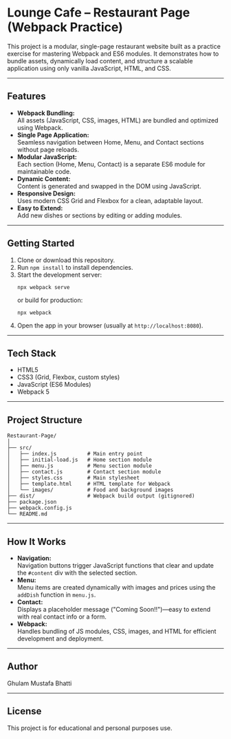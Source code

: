 # Lounge Cafe – Restaurant Page (Webpack Practice)

This project is a modular, single-page restaurant website built as a practice exercise for mastering Webpack and ES6 modules. It demonstrates how to bundle assets, dynamically load content, and structure a scalable application using only vanilla JavaScript, HTML, and CSS.

---

## Features

- **Webpack Bundling:**  
  All assets (JavaScript, CSS, images, HTML) are bundled and optimized using Webpack.
- **Single Page Application:**  
  Seamless navigation between Home, Menu, and Contact sections without page reloads.
- **Modular JavaScript:**  
  Each section (Home, Menu, Contact) is a separate ES6 module for maintainable code.
- **Dynamic Content:**  
  Content is generated and swapped in the DOM using JavaScript.
- **Responsive Design:**  
  Uses modern CSS Grid and Flexbox for a clean, adaptable layout.
- **Easy to Extend:**  
  Add new dishes or sections by editing or adding modules.

---

## Getting Started

1. Clone or download this repository.
2. Run `npm install` to install dependencies.
3. Start the development server:
    ```
    npx webpack serve
    ```
   or build for production:
    ```
    npx webpack
    ```
4. Open the app in your browser (usually at `http://localhost:8080`).

---

## Tech Stack

- HTML5
- CSS3 (Grid, Flexbox, custom styles)
- JavaScript (ES6 Modules)
- Webpack 5

---

## Project Structure

```
Restaurant-Page/
│
├── src/
│   ├── index.js          # Main entry point
│   ├── initial-load.js   # Home section module
│   ├── menu.js           # Menu section module
│   ├── contact.js        # Contact section module
│   ├── styles.css        # Main stylesheet
│   ├── template.html     # HTML template for Webpack
│   └── images/           # Food and background images
├── dist/                 # Webpack build output (gitignored)
├── package.json
├── webpack.config.js
└── README.md
```

---

## How It Works

- **Navigation:**  
  Navigation buttons trigger JavaScript functions that clear and update the `#content` div with the selected section.
- **Menu:**  
  Menu items are created dynamically with images and prices using the `addDish` function in `menu.js`.
- **Contact:**  
  Displays a placeholder message ("Coming Soon!!")—easy to extend with real contact info or a form.
- **Webpack:**  
  Handles bundling of JS modules, CSS, images, and HTML for efficient development and deployment.

---

## Author

Ghulam Mustafa Bhatti

---

## License

This project is for educational and personal purposes use.